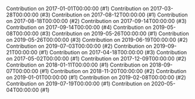 Contribution on 2017-01-01T00:00:00 (#1)
Contribution on 2017-03-28T00:00:00 (#3)
Contribution on 2017-08-12T00:00:00 (#1)
Contribution on 2017-08-18T00:00:00 (#2)
Contribution on 2017-09-14T00:00:00 (#3)
Contribution on 2017-09-14T00:00:00 (#4)
Contribution on 2019-05-08T00:00:00 (#3)
Contribution on 2019-05-26T00:00:00 (#1)
Contribution on 2019-05-26T00:00:00 (#3)
Contribution on 2019-06-19T00:00:00 (#2)
Contribution on 2019-07-03T00:00:00 (#2)
Contribution on 2019-09-21T00:00:00 (#1)
Contribution on 2017-04-18T00:00:00 (#3)
Contribution on 2017-05-02T00:00:00 (#1)
Contribution on 2017-12-09T00:00:00 (#2)
Contribution on 2018-01-11T00:00:00 (#1)
Contribution on 2018-09-07T00:00:00 (#1)
Contribution on 2018-11-20T00:00:00 (#2)
Contribution on 2019-01-01T00:00:00 (#1)
Contribution on 2019-02-08T00:00:00 (#2)
Contribution on 2019-07-19T00:00:00 (#1)
Contribution on 2020-05-04T00:00:00 (#1)
